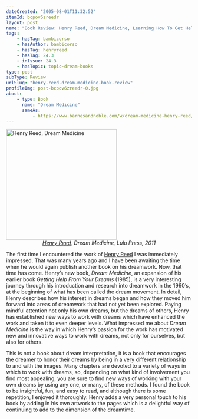 ```yaml
---
dateCreated: "2005-08-01T11:32:52"
itemId: bcpov6zreedr
layout: post
name: "Book Review: Henry Reed, Dream Medicine, Learning How To Get Help From Our Dreams"
tags:
    - hasTag: bambicorso
    - hasAuthor: bambicorso
    - hasTag: henryreed
    - hasTag: 24.3
    - inIssue: 24.3
    - hasTopic: topic~dream-books
type: post
subType: Review
urlSlug: "henry-reed-dream-medicine-book-review"
profileImg: post-bcpov6zreedr-0.jpg
about:
    - type: Book
      name: "Dream Medicine"
      sameAs:
          - https://www.barnesandnoble.com/w/dream-medicine-henry-reed/1113546934
---
```


<a href="https://www.barnesandnoble.com/w/dream-medicine-henry-reed/1113546934">
<img src="../images/post-bcpov6zreedr-0.jpg" width="300px" height="auto" alt="Henry Reed, Dream Medicine"/>
</a>
<!--nopreview--><div style="text-align:center"><i><a href="../@henryreed">Henry Reed</a>, Dream Medicine, Lulu Press, 2011</i></div><!--/nopreview-->

The first time I encountered the work of [Henry Reed](../@henryreed) I was immediately impressed. That was many years ago and I have been awaiting the time when he would again publish another book on his dreamwork. Now, that time has come. Henry’s new book, _Dream Medicine_, an expansion of his earlier book _Getting Help From Your Dreams_ (1985), is a very interesting journey through his introduction and research into dreamwork in the 1960’s, at the beginning of what has been called the dream movement. In detail, Henry describes how his interest in dreams began and how they moved him forward into areas of dreamwork that had not yet been explored. Paying mindful attention not only his own dreams, but the dreams of others, Henry has established new ways to work with dreams which have enhanced the work and taken it to even deeper levels. What impressed me about _Dream Medicine_ is the way in which Henry’s passion for the work has motivated new and innovative ways to work with dreams, not only for ourselves, but also for others.

This is not a book about dream interpretation, it is a book that encourages the dreamer to honor their dreams by being in a very different relationship to and with the images. Many chapters are devoted to a variety of ways in which to work with dreams, so, depending on what kind of involvement you find most appealing, you are sure to find new ways of working with your own dreams by using any one, or many, of these methods. I found the book to be insightful, fun, and easy to read, and although there is some repetition, I enjoyed it thoroughly. Henry adds a very personal touch to his book by adding in his own artwork to the pages which is a delightful way of continuing to add to the dimension of the dreamtime.
